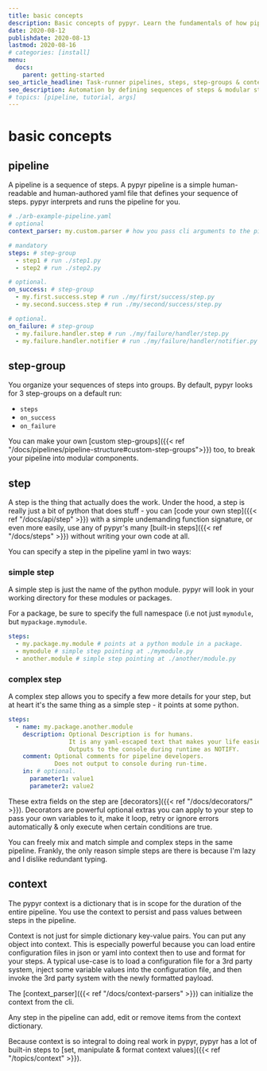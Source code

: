 ```yaml
---
title: basic concepts
description: Basic concepts of pypyr. Learn the fundamentals of how pipelines, step-groups, steps & context fit together.
date: 2020-08-12
publishdate: 2020-08-13
lastmod: 2020-08-16
# categories: [install]
menu:
  docs:
    parent: getting-started
seo_article_headline: Task-runner pipelines, steps, step-groups & context.
seo_description: Automation by defining sequences of steps & modular step groups in a pipeline. Use context to pass values between steps.
# topics: [pipeline, tutorial, args]
---
```

# basic concepts
## pipeline
A pipeline is a sequence of steps. A pypyr pipeline is a simple human-readable 
and human-authored yaml file that defines your sequence of steps. pypyr 
interprets and runs the pipeline for you.

```yaml
# ./arb-example-pipeline.yaml
# optional
context_parser: my.custom.parser # how you pass cli arguments to the pipeline.

# mandatory
steps: # step-group
  - step1 # run ./step1.py
  - step2 # run ./step2.py

# optional.
on_success: # step-group
  - my.first.success.step # run ./my/first/success/step.py
  - my.second.success.step # run ./my/second/success/step.py

# optional.
on_failure: # step-group
  - my.failure.handler.step # run ./my/failure/handler/step.py
  - my.failure.handler.notifier # run ./my/failure/handler/notifier.py
```

## step-group
You organize your sequences of steps into groups. By default, pypyr looks for 
3 step-groups on a default run:

- `steps`
- `on_success`
- `on_failure`

You can make your own [custom step-groups]({{< ref "/docs/pipelines/pipeline-structure#custom-step-groups">}}) 
too, to break your pipeline into modular components.

## step
A step is the thing that actually does the work. Under the hood, a step is 
really just a bit of python that does stuff - you can 
[code your own step]({{< ref "/docs/api/step" >}}) with a simple undemanding 
function signature, or even more easily, use any of 
pypyr's many [built-in steps]({{< ref "/docs/steps" >}}) without writing your 
own code at all.

You can specify a step in the pipeline yaml in two ways:

### simple step
A simple step is just the name of the python module. pypyr will look in your 
working directory for these modules or packages.

For a package, be sure to specify the full namespace (i.e not just `mymodule`, 
but `mypackage.mymodule`.

```yaml
steps:
  - my.package.my.module # points at a python module in a package.
  - mymodule # simple step pointing at ./mymodule.py
  - another.module # simple step pointing at ./another/module.py
```

### complex step
A complex step allows you to specify a few more details for your step, but at 
heart it's the same thing as a simple step - it points at some python.

```yaml
steps:
  - name: my.package.another.module
    description: Optional Description is for humans.
                 It is any yaml-escaped text that makes your life easier.
                 Outputs to the console during runtime as NOTIFY.
    comment: Optional comments for pipeline developers.
             Does not output to console during run-time.
    in: # optional. 
      parameter1: value1
      parameter2: value2
```

These extra fields on the step are [decorators]({{< ref "/docs/decorators/" >}}). 
Decorators are powerful optional extras you can apply to your step to pass your
own variables to it, make it loop, retry or ignore errors automatically & only 
execute when certain conditions are true.

You can freely mix and match simple and complex steps in the same pipeline. 
Frankly, the only reason simple steps are there is because I'm lazy and I 
dislike redundant typing.

## context
The pypyr context is a dictionary that is in scope for the duration of the 
entire pipeline. You use the context to persist and pass values between steps 
in the pipeline.

Context is not just for simple dictionary key-value pairs. You can put any 
object into context. This is especially powerful because you can load entire 
configuration files in json or yaml into context then to use and format for 
your steps. A typical use-case is to load a configuration file for a 3rd party 
system, inject some variable values into the configuration file, and then invoke 
the 3rd party system with the newly formatted payload.

The [context_parser]({{< ref "/docs/context-parsers" >}}) can initialize the 
context from the cli. 

Any step in the pipeline can add, edit or remove items from the context 
dictionary.

Because context is so integral to doing real work in pypyr, pypyr has a lot of 
built-in steps to [set, manipulate & format context values]({{< ref "/topics/context" >}}).
